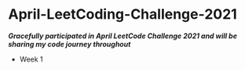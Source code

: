 # April-LeetCoding-Challenge-2021

***Gracefully participated in April LeetCode Challenge 2021 and will be sharing my code journey throughout***

* Week 1


